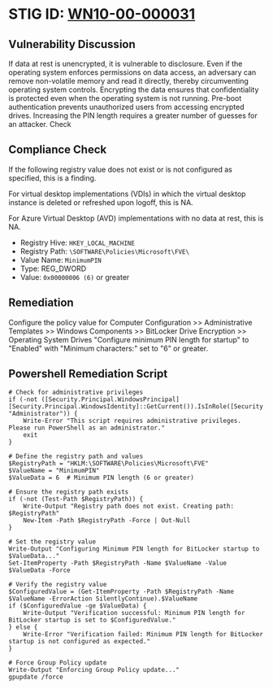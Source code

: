 # STIG ID: [WN10-00-000031](https://stigaview.com/products/win10/v2r8/WN10-00-000032/)

## Vulnerability Discussion

If data at rest is unencrypted, it is vulnerable to disclosure. Even if the operating system enforces permissions on data access, an adversary can remove non-volatile memory and read it directly, thereby circumventing operating system controls. Encrypting the data ensures that confidentiality is protected even when the operating system is not running. Pre-boot authentication prevents unauthorized users from accessing encrypted drives. Increasing the PIN length requires a greater number of guesses for an attacker.
Check

## Compliance Check
If the following registry value does not exist or is not configured as specified, this is a finding.

For virtual desktop implementations (VDIs) in which the virtual desktop instance is deleted or refreshed upon logoff, this is NA.

For Azure Virtual Desktop (AVD) implementations with no data at rest, this is NA.

- Registry Hive: `HKEY_LOCAL_MACHINE`
- Registry Path: `\SOFTWARE\Policies\Microsoft\FVE\`
- Value Name: `MinimumPIN`
- Type: REG_DWORD
- Value: `0x00000006 (6)` or greater

## Remediation
 Configure the policy value for Computer Configuration >> Administrative Templates >> Windows Components >> BitLocker Drive Encryption >> Operating System Drives "Configure minimum PIN length for startup" to "Enabled" with "Minimum characters:" set to "6" or greater.
## Powershell Remediation Script
```
# Check for administrative privileges
if (-not ([Security.Principal.WindowsPrincipal] [Security.Principal.WindowsIdentity]::GetCurrent()).IsInRole([Security.Principal.WindowsBuiltInRole] "Administrator")) {
    Write-Error "This script requires administrative privileges. Please run PowerShell as an administrator."
    exit
}

# Define the registry path and values
$RegistryPath = "HKLM:\SOFTWARE\Policies\Microsoft\FVE"
$ValueName = "MinimumPIN"
$ValueData = 6  # Minimum PIN length (6 or greater)

# Ensure the registry path exists
if (-not (Test-Path $RegistryPath)) {
    Write-Output "Registry path does not exist. Creating path: $RegistryPath"
    New-Item -Path $RegistryPath -Force | Out-Null
}

# Set the registry value
Write-Output "Configuring Minimum PIN length for BitLocker startup to $ValueData..."
Set-ItemProperty -Path $RegistryPath -Name $ValueName -Value $ValueData -Force

# Verify the registry value
$ConfiguredValue = (Get-ItemProperty -Path $RegistryPath -Name $ValueName -ErrorAction SilentlyContinue).$ValueName
if ($ConfiguredValue -ge $ValueData) {
    Write-Output "Verification successful: Minimum PIN length for BitLocker startup is set to $ConfiguredValue."
} else {
    Write-Error "Verification failed: Minimum PIN length for BitLocker startup is not configured as expected."
}

# Force Group Policy update
Write-Output "Enforcing Group Policy update..."
gpupdate /force
```

